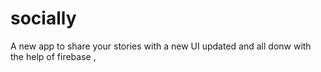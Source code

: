# socially
A new app to share your stories with a new UI updated and all donw with the help of firebase ,
